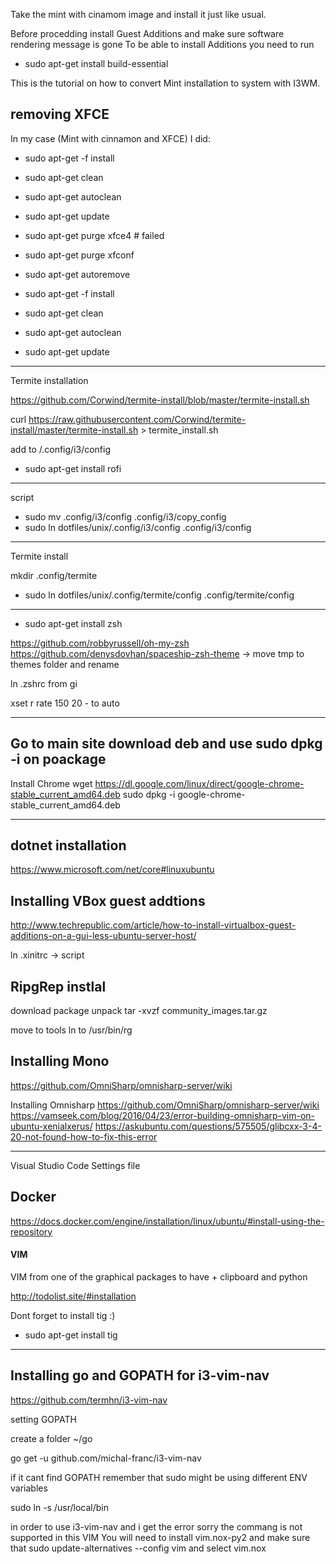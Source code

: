 Take the mint with cinamom image and install it just like usual.

Before procedding install Guest Additions and make sure software rendering message is gone
To be able to install Additions you need to run
* sudo apt-get install build-essential

This is the tutorial on how to convert Mint installation to system with I3WM.

removing XFCE  
----------------------------------------------------
In my case (Mint with cinnamon and XFCE) I did: 

* sudo apt-get -f install 
* sudo apt-get clean 
* sudo apt-get autoclean 
* sudo apt-get update  

* sudo apt-get purge xfce4  # failed 

* sudo apt-get purge xfconf 
* sudo apt-get autoremove 
* sudo apt-get -f install 
* sudo apt-get clean 
* sudo apt-get autoclean 
* sudo apt-get update 

----------------------------------------------------------
Termite installation 

https://github.com/Corwind/termite-install/blob/master/termite-install.sh 

curl https://raw.githubusercontent.com/Corwind/termite-install/master/termite-install.sh > termite_install.sh 

add to /.config/i3/config 

* sudo apt-get install rofi 
----------------------------------------------------------
script  

* sudo mv .config/i3/config .config/i3/copy_config 
* sudo ln dotfiles/unix/.config/i3/config .config/i3/config 

------------------------------------------------------------
Termite install 

mkdir .config/termite 
* sudo ln dotfiles/unix/.config/termite/config .config/termite/config 

---------------------------------------
* sudo apt-get install zsh 

https://github.com/robbyrussell/oh-my-zsh 
https://github.com/denysdovhan/spaceship-zsh-theme -> move tmp to themes folder and rename 

ln .zshrc from gi 


xset r rate 150 20 - to auto 


--------------------------------------
Go to main site download deb and use sudo dpkg -i on poackage 
-------------------------------------------
Install Chrome 
wget https://dl.google.com/linux/direct/google-chrome-stable_current_amd64.deb 
sudo dpkg -i google-chrome-stable_current_amd64.deb 

--------------------------------------------

dotnet installation 
--------------------------------
https://www.microsoft.com/net/core#linuxubuntu 


Installing VBox guest addtions 
------------------------------------
http://www.techrepublic.com/article/how-to-install-virtualbox-guest-additions-on-a-gui-less-ubuntu-server-host/ 

ln .xinitrc -> script 


RipgRep instlal 
----------------
download package 
unpack 
tar -xvzf community_images.tar.gz 

move to tools 
ln to /usr/bin/rg 


Installing Mono 
------------------
https://github.com/OmniSharp/omnisharp-server/wiki 

Installing Omnisharp 
https://github.com/OmniSharp/omnisharp-server/wiki 
https://vamseek.com/blog/2016/04/23/error-building-omnisharp-vim-on-ubuntu-xenialxerus/ 
https://askubuntu.com/questions/575505/glibcxx-3-4-20-not-found-how-to-fix-this-error 


------------------
Visual Studio Code Settings file

Docker
------------------
https://docs.docker.com/engine/installation/linux/ubuntu/#install-using-the-repository

#### VIM
VIM from one of the graphical packages to have + clipboard and python

http://todolist.site/#installation


Dont forget to install tig :)

* sudo apt-get install tig


---------------------
Installing go and GOPATH for i3-vim-nav
---------------------
https://github.com/termhn/i3-vim-nav

setting GOPATH

create a folder ~/go

go get -u github.com/michal-franc/i3-vim-nav

if it cant find GOPATH remember that sudo might be using different ENV variables

sudo ln -s <your installation folder> /usr/local/bin

in order to use i3-vim-nav and i get the error sorry the commang is not supported in this VIM
You will need to install vim.nox-py2 and make sure 
that sudo update-alternatives --config vim and select vim.nox
